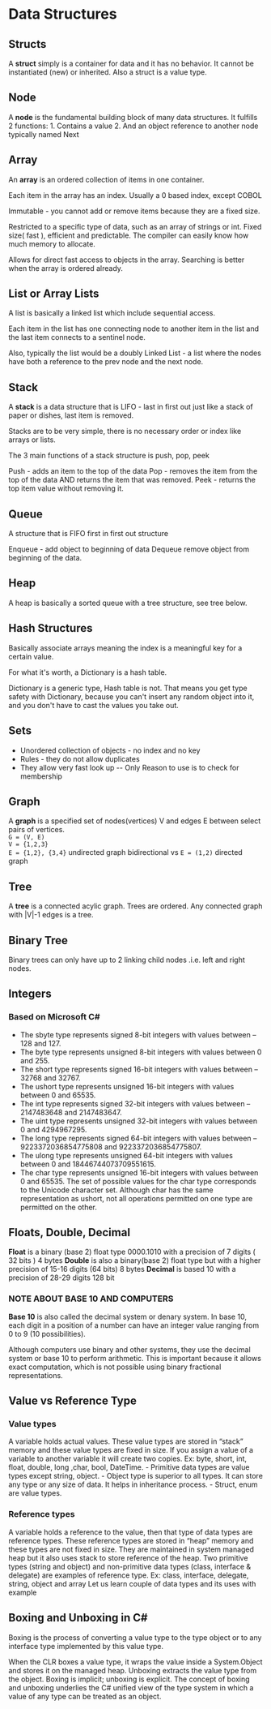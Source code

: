 # Data Structures

## Structs
A **struct** simply is a container for data and it has no behavior. It cannot be instantiated (new) or inherited.
Also a struct is a value type.

## Node
A **node** is the fundamental building block of many data structures.
It fulfills 2 functions:
	1. Contains a value
	2. And an object reference to another node typically named Next

## Array
An **array** is an ordered collection of items in one container.

Each item in the array has an index. Usually a 0 based index, except COBOL

Immutable - you cannot add or remove items because they are a fixed size.

Restricted to a specific type of data, such as an array of strings or int. Fixed size( fast ), efficient and predictable. The compiler can easily know how much memory to allocate.

Allows for direct fast access to objects in the array. Searching is better when the array is ordered already.

## List or Array Lists
A list is basically a linked list which include sequential access.

Each item in the list has one connecting node to another item in the list and the last item connects to a sentinel node.

Also, typically the list would be a doubly Linked List - a list where the nodes have both a reference to the prev node and the next node.

## Stack
A **stack** is a data structure that is LIFO - last in first out just like a stack of paper or dishes, last item is removed.

Stacks are to be very simple, there is no necessary order or index like arrays or lists. 

The 3 main functions of a  stack structure is push, pop, peek

Push - adds an item to the top of the data
Pop - removes the item from the top of the data AND returns the item that was removed.
Peek - returns the top item value without removing it.

## Queue
A structure that is FIFO first in first out structure

Enqueue - add object to beginning of data
Dequeue remove object from beginning of the data.

## Heap
A heap is basically a sorted queue with a tree structure, see tree below.

## Hash Structures
Basically associate arrays meaning the index is a meaningful key for a certain value.

For what it's worth, a Dictionary is a hash table.

Dictionary is a generic type, Hash table is not. That means you get type safety with Dictionary, because you can't insert any random object into it, and you don't have to cast the values you take out.

## Sets
- Unordered collection of objects - no index and no key
- Rules - they do not allow duplicates
- They allow very fast look up
-- Only Reason to use is to check for membership

## Graph
A **graph** is a specified set of nodes(vertices) V and edges E between select pairs of vertices.<br>
 `G = (V, E)` <br>
 `V = {1,2,3}` <br>
 `E = {1,2}, {3,4}` undirected graph bidirectional vs `E = (1,2)` directed graph

## Tree
A **tree** is a connected acylic graph. Trees are ordered. Any connected graph with |V|-1 edges is a tree.

## Binary Tree
Binary trees can only have up to 2 linking child nodes .i.e. left and right nodes.

## Integers
### Based on Microsoft C#
- The sbyte type represents signed 8-bit integers with values between –128 and 127.
- The byte type represents unsigned 8-bit integers with values between 0 and 255.
- The short type represents signed 16-bit integers with values between –32768 and 32767.
- The ushort type represents unsigned 16-bit integers with values between 0 and 65535.
- The int type represents signed 32-bit integers with values between –2147483648 and 2147483647.
- The uint type represents unsigned 32-bit integers with values between 0 and 4294967295.
- The long type represents signed 64-bit integers with values between –9223372036854775808 and 9223372036854775807.
- The ulong type represents unsigned 64-bit integers with values between 0 and 18446744073709551615.
- The char type represents unsigned 16-bit integers with values between 0 and 65535. The set of possible values for the char type corresponds to the Unicode character set. Although char has the same representation as ushort, not all operations permitted on one type are permitted on the other.

## Floats, Double, Decimal

**Float** is a binary (base 2)  float type 0000.1010 with a precision of 7 digits ( 32 bits ) 4 bytes
**Double** is also a binary(base 2) float type but with a higher precision of 15-16 digits (64 bits) 8 bytes
**Decimal** is based 10 with a precision of 28-29 digits 128 bit 

### NOTE ABOUT BASE 10 AND COMPUTERS
**Base 10** is also called the decimal system or denary system. In base 10, each digit in a position of a number can have an integer value ranging from 0 to 9 (10 possibilities).

Although computers use binary and other systems, they use the decimal system or base 10 to perform arithmetic. This is important because it allows exact computation, which is not possible using binary fractional representations.

## Value vs Reference Type
### Value types
A variable holds actual values. These value types are stored in “stack” memory and these value types are fixed in size. If you assign a value of a variable to another variable it will create two copies.
Ex: byte, short, int, float, double, long ,char, bool, DateTime.
	- Primitive data types are value types except string, object.
	- Object type is superior to all types. It can store any type or any size of data. It helps in inheritance process.
	- Struct, enum are value types.

### Reference types
A variable holds a reference to the value, then that type of data types are reference types. These reference types are stored in “heap” memory and these types are not fixed in size.  They are maintained in system managed heap but it also uses stack to store reference of the heap. Two primitive types (string and object) and non-primitive data types (class, interface & delegate) are examples of reference type.
Ex:   class, interface, delegate, string, object and array
Let us learn couple of data types and its uses with example

## Boxing and Unboxing in C#
Boxing is the process of converting a value type to the type object or to any interface type implemented by this value type. 

When the CLR boxes a value type, it wraps the value inside a System.Object and stores it on the managed heap. Unboxing extracts the value type from the object. Boxing is implicit; unboxing is explicit. The concept of boxing and unboxing underlies the C# unified view of the type system in which a value of any type can be treated as an object.
